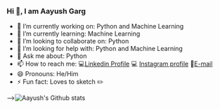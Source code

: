 ### Hi 👋, I am Aayush Garg

- 🔭 I’m currently working on: Python and Machine Learning
- 🌱 I’m currently learning: Machine Learning
- 👯 I’m looking to collaborate on: Python
- 🤔 I’m looking for help with: Python and Machine Learning
- 💬 Ask me about: Python
- 📫 How to reach me: :computer:[Linkedin Profile](https://www.linkedin.com/in/aayush-garg-68b6081a3) :computer: [Instagram profile](https://www.instagram.com/ayushgarg1951/?hl=en) :e-mail:[E-mail](ayushgarg1951@gmail.com)
- 😄 Pronouns: He/Him
- ⚡ Fun fact: Loves to sketch :pencil2:


-->![Aayush's Github stats](https://github-readme-stats.vercel.app/api?username=Aayush-hub&show_icons=true&theme=radical)


